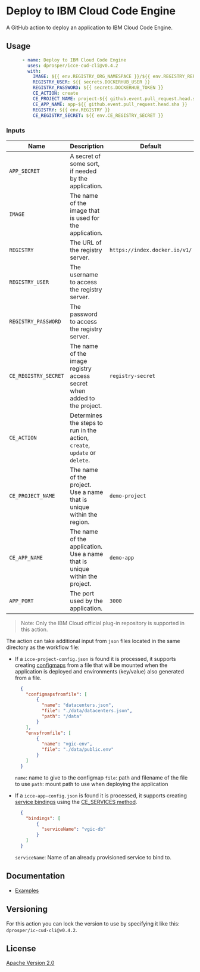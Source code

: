 # Deploy to IBM Cloud Code Engine

A GitHub action to deploy an application to IBM Cloud Code Engine.

## Usage

```yml
      - name: Deploy to IBM Cloud Code Engine
        uses: dprosper/icce-cud-cli@v0.4.2
        with:
          IMAGE: ${{ env.REGISTRY_ORG_NAMESPACE }}/${{ env.REGISTRY_REPOSITORY }}:${{ github.event.pull_request.head.sha }}
          REGISTRY_USER: ${{ secrets.DOCKERHUB_USER }}
          REGISTRY_PASSWORD: ${{ secrets.DOCKERHUB_TOKEN }}
          CE_ACTION: create
          CE_PROJECT_NAME: project-${{ github.event.pull_request.head.sha }}
          CE_APP_NAME: app-${{ github.event.pull_request.head.sha }}
          REGISTRY: ${{ env.REGISTRY }}
          CE_REGISTRY_SECRET: ${{ env.CE_REGISTRY_SECRET }}
```

### Inputs

| Name | Description | Default |
| --- | --- | --- |
| `APP_SECRET` | A secret of some sort, if needed by the application. | |
| `IMAGE` | The name of the image that is used for the application.  | |
| `REGISTRY` | The URL of the registry server. | `https://index.docker.io/v1/` |
| `REGISTRY_USER` | The username to access the registry server. | |
| `REGISTRY_PASSWORD` | The password to access the registry server. | |
| `CE_REGISTRY_SECRET` | The name of the image registry access secret when added to the project. | `registry-secret` |
| `CE_ACTION` | Determines the steps to run in the action, `create`, `update` or `delete`. | |
| `CE_PROJECT_NAME` | The name of the project. Use a name that is unique within the region. | `demo-project` |
| `CE_APP_NAME` | The name of the application. Use a name that is unique within the project. | `demo-app` |
| `APP_PORT` | The port used by the application. | `3000` |

> Note: Only the IBM Cloud official plug-in repository is supported in this action.

The action can take additional input from `json` files located in the same directory as the workflow file:
  - If a `icce-project-config.json` is found it is processed, it supports creating [configmaps](https://cloud.ibm.com/docs/codeengine?topic=codeengine-configmap-secret#configmap-create) from a file that will be mounted when the application is deployed and environments (key/value) also generated from a file.

    ```json
      {
        "configmapsfromfile": [
            {
              "name": "datacenters.json",
              "file": "./data/datacenters.json",
              "path": "/data"
            }
        ],
        "envsfromfile": [
            {
              "name": "vgic-env",
              "file": "./data/public.env"
            }
        ]
      }
    ```
    
    `name`: name to give to the configmap
    `file`: path and filename of the file to use
    `path`: mount path to use when deploying the application

  - If a `icce-app-config.json` is found it is processed, it supports creating [service bindings](https://cloud.ibm.com/docs/codeengine?topic=codeengine-service-binding) using the [CE_SERVICES method](https://cloud.ibm.com/docs/codeengine?topic=codeengine-service-binding#ce-services).
    ```json
      {
        "bindings": [
            {
              "serviceName": "vgic-db"
            }
        ]
      }
    ```
    
    `serviceName`: Name of an already provisioned service to bind to. 

## Documentation

- [Examples](docs/examples.md)

## Versioning

For this action you can lock the version to use by specifying it like this: `dprosper/ic-cud-cli@v0.4.2`. 

## License

[Apache Version 2.0](LICENSE)